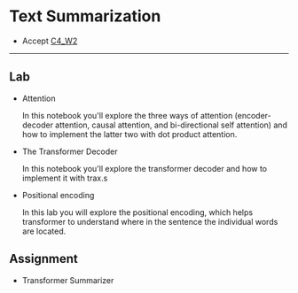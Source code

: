 # Text Summarization

- Accept [C4_W2](https://classroom.github.com/a/32OK8yRX)

---

## Lab

- Attention

  In this notebook you'll explore the three ways of attention (encoder-decoder attention, causal attention, and bi-directional self attention) and how to implement the latter two with dot product attention.
  
- The Transformer Decoder

  In this notebook you'll explore the transformer decoder and how to implement it with trax.s

- Positional encoding

  In this lab you will explore the positional encoding, which helps transformer to understand where in the sentence the individual words are located.

## Assignment

- Transformer Summarizer
